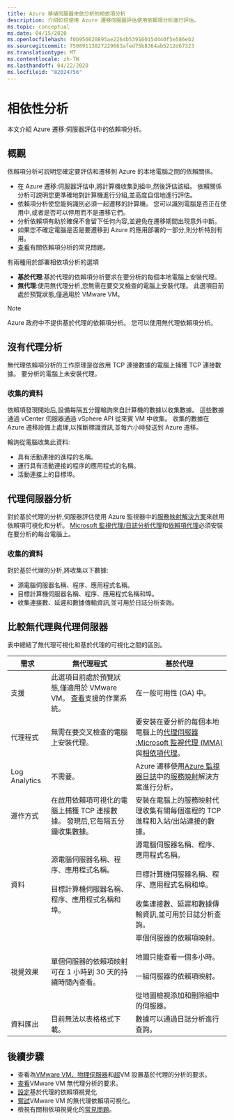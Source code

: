 ```yaml
---
title: Azure 移植伺服器來依分析的相依項分析
description: 介紹如何使用 Azure 遷移伺服器評估使用依賴項分析進行評估。
ms.topic: conceptual
ms.date: 04/15/2020
ms.openlocfilehash: f0b956620895ae2264b53916015d440f5e586eb2
ms.sourcegitcommit: 75089113827229663afed75b8364ab5212d67323
ms.translationtype: MT
ms.contentlocale: zh-TW
ms.lasthandoff: 04/22/2020
ms.locfileid: "82024756"
---
```

# <a name="dependency-analysis"></a>相依性分析

本文介紹 Azure 遷移:伺服器評估中的依賴項分析。

## <a name="overview"></a>概觀

依賴項分析可説明您確定要評估和遷移到 Azure 的本地電腦之間的依賴關係。 

- 在 Azure 遷移:伺服器評估中,將計算機收集到組中,然後評估該組。 依賴關係分析可説明您更準確地對計算機進行分組,並高度自信地進行評估。
- 依賴項分析使您能夠識別必須一起遷移的計算機。 您可以識別電腦是否正在使用中,或者是否可以停用而不是遷移它們。
- 分析依賴項有助於確保不會留下任何內容,並避免在遷移期間出現意外中斷。
- 如果您不確定電腦是否是要遷移到 Azure 的應用部署的一部分,則分析特別有用。
- [查看](common-questions-discovery-assessment.md#what-is-dependency-visualization)有關依賴項分析的常見問題。

有兩種用於部署相依項分析的選項

- **基於代理**:基於代理的依賴項分析要求在要分析的每個本地電腦上安裝代理。
- **無代理**:使用無代理分析,您無需在要交叉檢查的電腦上安裝代理。 此選項目前處於預覽狀態,僅適用於 VMware VM。

> [!NOTE]
> Azure 政府中不提供基於代理的依賴項分析。 您可以使用無代理依賴項分析。

## <a name="agentless-analysis"></a>沒有代理分析

無代理依賴項分析的工作原理是從啟用 TCP 連接數據的電腦上捕獲 TCP 連接數據。 要分析的電腦上未安裝代理。

### <a name="collected-data"></a>收集的資料

依賴項發現開始后,設備每隔五分鐘輪詢來自計算機的數據以收集數據。 這些數據通過 vCenter 伺服器通過 vSphere API 從來賓 VM 中收集。 收集的數據在 Azure 遷移設備上處理,以推斷標識資訊,並每六小時發送到 Azure 遷移。

輪詢從電腦收集此資料: 
- 具有活動連接的進程的名稱。
- 運行具有活動連接的程序的應用程式的名稱。
- 活動連接上的目標埠。

## <a name="agent-based-analysis"></a>代理伺服器分析

對於基於代理的分析,伺服器評估使用 Azure 監視器中的[服務映射解決方案](../azure-monitor/insights/service-map.md)來啟用依賴項可視化和分析。 [Microsoft 監視代理/日誌分析代理](../azure-monitor/platform/agents-overview.md#log-analytics-agent)和[依賴項代理](../azure-monitor/platform/agents-overview.md#dependency-agent)必須安裝在要分析的每台電腦上。

### <a name="collected-data"></a>收集的資料

對於基於代理的分析,將收集以下數據:

- 源電腦伺服器名稱、程序、應用程式名稱。
- 目標計算機伺服器名稱、程序、應用程式名稱和埠。
- 收集連接數、延遲和數據傳輸資訊,並可用於日誌分析查詢。 


## <a name="compare-agentless-and-agent-based"></a>比較無代理與代理伺服器

表中總結了無代理可視化和基於代理的可視化之間的區別。

**需求** | **無代理程式** | **基於代理**
--- | --- | ---
支援 | 此選項目前處於預覽狀態,僅適用於 VMware VM。 [查看](migrate-support-matrix-vmware.md#agentless-dependency-analysis-requirements)支援的作業系統。 | 在一般可用性 (GA) 中。
代理程式 | 無需在要交叉檢查的電腦上安裝代理。 | 要安裝在要分析的每個本地電腦上的[代理伺服器 :Microsoft 監視代理 (MMA)](https://docs.microsoft.com/azure/log-analytics/log-analytics-agent-windows)與[相依項代理](https://docs.microsoft.com/azure/azure-monitor/platform/agents-overview#dependency-agent)。 
Log Analytics | 不需要。 | Azure 遷移使用[Azure 監視器日誌](https://docs.microsoft.com/azure/log-analytics/log-analytics-overview)中的[服務映射](https://docs.microsoft.com/azure/operations-management-suite/operations-management-suite-service-map)解決方案進行分析。 
運作方式 | 在啟用依賴項可視化的電腦上捕獲 TCP 連接數據。 發現后,它每隔五分鐘收集數據。 | 安裝在電腦上的服務映射代理收集有關每個進程的 TCP 進程和入站/出站連接的數據。
資料 | 源電腦伺服器名稱、程序、應用程式名稱。<br/><br/> 目標計算機伺服器名稱、程序、應用程式名稱和埠。 | 源電腦伺服器名稱、程序、應用程式名稱。<br/><br/> 目標計算機伺服器名稱、程序、應用程式名稱和埠。<br/><br/> 收集連接數、延遲和數據傳輸資訊,並可用於日誌分析查詢。 
視覺效果 | 單個伺服器的依賴項映射可在 1 小時到 30 天的持續時間內查看。 | 單個伺服器的依賴項映射。<br/><br/> 地圖只能查看一個多小時。<br/><br/> 一組伺服器的依賴項映射。<br/><br/> 從地圖檢視添加和刪除組中的伺服器。
資料匯出 | 目前無法以表格格式下載。 | 數據可以通過日誌分析進行查詢。



## <a name="next-steps"></a>後續步驟
- 查看為[VMware VM、](migrate-support-matrix-vmware.md#agent-based-dependency-analysis-requirements)[物理伺服器](migrate-support-matrix-physical.md#agent-based-dependency-analysis-requirements)和[超](migrate-support-matrix-hyper-v.md#agent-based-dependency-analysis-requirements)VM 設置基於代理的分析的要求。
- [查看](migrate-support-matrix-vmware.md#agentless-dependency-analysis-requirements)VMware VM 無代理分析的要求。
- [設定](how-to-create-group-machine-dependencies.md)基於代理的依賴項視覺化
- [嘗試](how-to-create-group-machine-dependencies-agentless.md)VMware VM 的無代理依賴項可視化。
- 檢視有關相依項視覺化的[常見問題](common-questions-discovery-assessment.md#what-is-dependency-visualization)。


